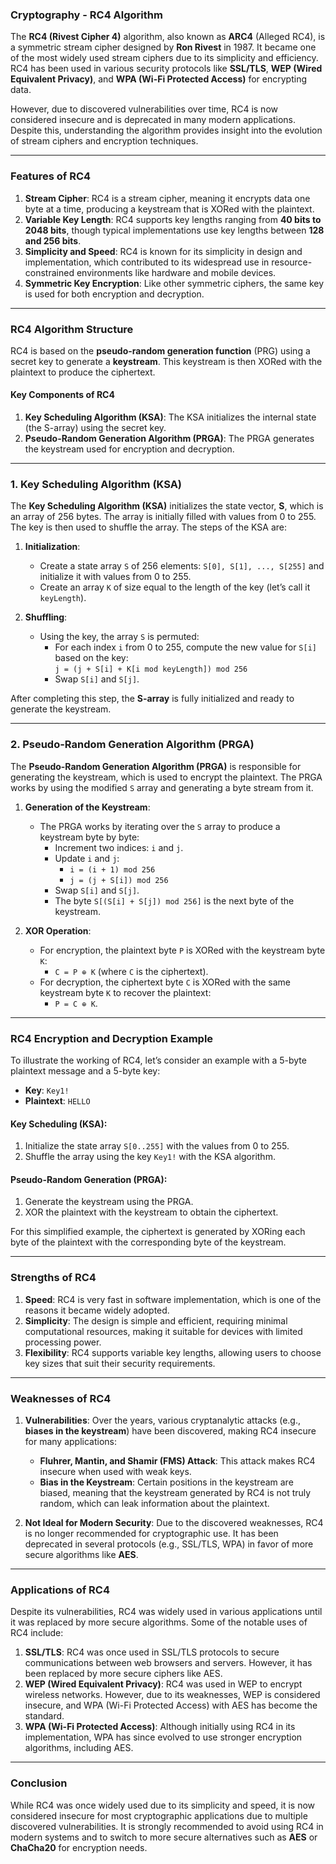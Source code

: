 ### **Cryptography - RC4 Algorithm**

The **RC4 (Rivest Cipher 4)** algorithm, also known as **ARC4** (Alleged RC4), is a symmetric stream cipher designed by **Ron Rivest** in 1987. It became one of the most widely used stream ciphers due to its simplicity and efficiency. RC4 has been used in various security protocols like **SSL/TLS**, **WEP (Wired Equivalent Privacy)**, and **WPA (Wi-Fi Protected Access)** for encrypting data.

However, due to discovered vulnerabilities over time, RC4 is now considered insecure and is deprecated in many modern applications. Despite this, understanding the algorithm provides insight into the evolution of stream ciphers and encryption techniques.

---

### **Features of RC4**

1. **Stream Cipher**: RC4 is a stream cipher, meaning it encrypts data one byte at a time, producing a keystream that is XORed with the plaintext.
2. **Variable Key Length**: RC4 supports key lengths ranging from **40 bits to 2048 bits**, though typical implementations use key lengths between **128 and 256 bits**.
3. **Simplicity and Speed**: RC4 is known for its simplicity in design and implementation, which contributed to its widespread use in resource-constrained environments like hardware and mobile devices.
4. **Symmetric Key Encryption**: Like other symmetric ciphers, the same key is used for both encryption and decryption.

---

### **RC4 Algorithm Structure**

RC4 is based on the **pseudo-random generation function** (PRG) using a secret key to generate a **keystream**. This keystream is then XORed with the plaintext to produce the ciphertext.

#### **Key Components of RC4**

1. **Key Scheduling Algorithm (KSA)**: The KSA initializes the internal state (the S-array) using the secret key.
2. **Pseudo-Random Generation Algorithm (PRGA)**: The PRGA generates the keystream used for encryption and decryption.

---

### **1. Key Scheduling Algorithm (KSA)**

The **Key Scheduling Algorithm (KSA)** initializes the state vector, **S**, which is an array of 256 bytes. The array is initially filled with values from 0 to 255. The key is then used to shuffle the array. The steps of the KSA are:

1. **Initialization**:
   - Create a state array `S` of 256 elements: `S[0], S[1], ..., S[255]` and initialize it with values from 0 to 255.
   - Create an array `K` of size equal to the length of the key (let’s call it `keyLength`).

2. **Shuffling**:
   - Using the key, the array `S` is permuted:
     - For each index `i` from 0 to 255, compute the new value for `S[i]` based on the key:  
       `j = (j + S[i] + K[i mod keyLength]) mod 256`
     - Swap `S[i]` and `S[j]`.

After completing this step, the **S-array** is fully initialized and ready to generate the keystream.

---

### **2. Pseudo-Random Generation Algorithm (PRGA)**

The **Pseudo-Random Generation Algorithm (PRGA)** is responsible for generating the keystream, which is used to encrypt the plaintext. The PRGA works by using the modified `S` array and generating a byte stream from it.

1. **Generation of the Keystream**:
   - The PRGA works by iterating over the `S` array to produce a keystream byte by byte:
     - Increment two indices: `i` and `j`.
     - Update `i` and `j`:
       - `i = (i + 1) mod 256`
       - `j = (j + S[i]) mod 256`
     - Swap `S[i]` and `S[j]`.
     - The byte `S[(S[i] + S[j]) mod 256]` is the next byte of the keystream.

2. **XOR Operation**:
   - For encryption, the plaintext byte `P` is XORed with the keystream byte `K`:
     - `C = P ⊕ K` (where `C` is the ciphertext).
   - For decryption, the ciphertext byte `C` is XORed with the same keystream byte `K` to recover the plaintext:
     - `P = C ⊕ K`.

---

### **RC4 Encryption and Decryption Example**

To illustrate the working of RC4, let’s consider an example with a 5-byte plaintext message and a 5-byte key:

- **Key**: `Key1!`
- **Plaintext**: `HELLO`

#### **Key Scheduling (KSA)**:
1. Initialize the state array `S[0..255]` with the values from 0 to 255.
2. Shuffle the array using the key `Key1!` with the KSA algorithm.

#### **Pseudo-Random Generation (PRGA)**:
1. Generate the keystream using the PRGA.
2. XOR the plaintext with the keystream to obtain the ciphertext.

For this simplified example, the ciphertext is generated by XORing each byte of the plaintext with the corresponding byte of the keystream.

---

### **Strengths of RC4**

1. **Speed**: RC4 is very fast in software implementation, which is one of the reasons it became widely adopted.
2. **Simplicity**: The design is simple and efficient, requiring minimal computational resources, making it suitable for devices with limited processing power.
3. **Flexibility**: RC4 supports variable key lengths, allowing users to choose key sizes that suit their security requirements.

---

### **Weaknesses of RC4**

1. **Vulnerabilities**: Over the years, various cryptanalytic attacks (e.g., **biases in the keystream**) have been discovered, making RC4 insecure for many applications:
   - **Fluhrer, Mantin, and Shamir (FMS) Attack**: This attack makes RC4 insecure when used with weak keys.
   - **Bias in the Keystream**: Certain positions in the keystream are biased, meaning that the keystream generated by RC4 is not truly random, which can leak information about the plaintext.

2. **Not Ideal for Modern Security**: Due to the discovered weaknesses, RC4 is no longer recommended for cryptographic use. It has been deprecated in several protocols (e.g., SSL/TLS, WPA) in favor of more secure algorithms like **AES**.

---

### **Applications of RC4**

Despite its vulnerabilities, RC4 was widely used in various applications until it was replaced by more secure algorithms. Some of the notable uses of RC4 include:

1. **SSL/TLS**: RC4 was once used in SSL/TLS protocols to secure communications between web browsers and servers. However, it has been replaced by more secure ciphers like AES.
2. **WEP (Wired Equivalent Privacy)**: RC4 was used in WEP to encrypt wireless networks. However, due to its weaknesses, WEP is considered insecure, and WPA (Wi-Fi Protected Access) with AES has become the standard.
3. **WPA (Wi-Fi Protected Access)**: Although initially using RC4 in its implementation, WPA has since evolved to use stronger encryption algorithms, including AES.

---

### **Conclusion**

While RC4 was once widely used due to its simplicity and speed, it is now considered insecure for most cryptographic applications due to multiple discovered vulnerabilities. It is strongly recommended to avoid using RC4 in modern systems and to switch to more secure alternatives such as **AES** or **ChaCha20** for encryption needs.
